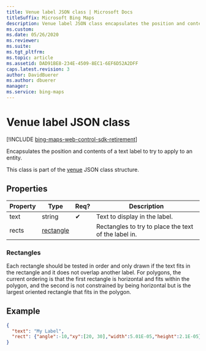 ```yaml
---
title: Venue label JSON class | Microsoft Docs
titleSuffix: Microsoft Bing Maps
description: Venue label JSON class encapsulates the position and contents of a text label to try to apply to an entity.
ms.custom: 
ms.date: 05/26/2020
ms.reviewer: 
ms.suite: 
ms.tgt_pltfrm: 
ms.topic: article
ms.assetid: DAD91BE8-234E-4509-8EC1-6EF6D52A2DFF
caps.latest.revision: 3
author: DavidBuerer
ms.author: dbuerer
manager: 
ms.service: bing-maps
---
```


# Venue label JSON class

[!INCLUDE [bing-maps-web-control-sdk-retirement](../../includes/bing-maps-web-control-sdk-retirement.md)]

Encapsulates the position and contents of a text label to try to apply to an entity.

This class is part of the [venue] JSON class structure.

## Properties

| Property | Type         | Req? | Description                                          |
|----------|--------------|------|------------------------------------------------------|
| text     | string       |  ✔   | Text to display in the label.                        |
| rects    | [rectangle]  |      | Rectangles to try to place the text of the label in. |

### Rectangles

Each rectangle should be tested in order and only drawn if the text fits in the rectangle and it does not overlap another label.
For polygons, the current ordering is that the first rectangle is horizontal and fits within the polygon, and the second is not
constrained by being horizontal but is the largest oriented rectangle that fits in the polygon.

## Example

```json
{
  "text": "My Label", 
  "rect": {"angle":-10,"xy":[20, 30],"width":5.01E-05,"height":2.1E-05}
}
```

[rectangle]: rectangle.md
[venue]: venue.md
